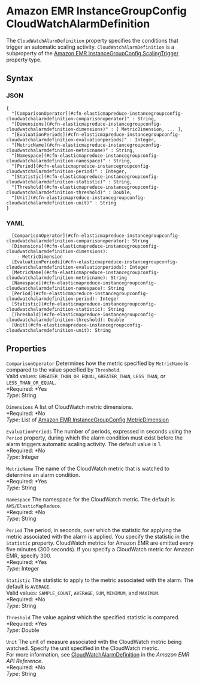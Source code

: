 # Amazon EMR InstanceGroupConfig CloudWatchAlarmDefinition<a name="aws-properties-elasticmapreduce-instancegroupconfig-cloudwatchalarmdefinition"></a>

The `CloudWatchAlarmDefinition` property specifies the conditions that trigger an automatic scaling activity\. `CloudWatchAlarmDefinition` is a subproperty of the [Amazon EMR InstanceGroupConfig ScalingTrigger](aws-properties-elasticmapreduce-instancegroupconfig-scalingtrigger.md) property type\.

## Syntax<a name="w3ab2c21c14e1016b5"></a>

### JSON<a name="aws-properties-elasticmapreduce-instancegroupconfig-cloudwatchalarmdefinition-syntax.json"></a>

```
{
  "[ComparisonOperator](#cfn-elasticmapreduce-instancegroupconfig-cloudwatchalarmdefinition-comparisonoperator)" : String,
  "[Dimensions](#cfn-elasticmapreduce-instancegroupconfig-cloudwatchalarmdefinition-dimensions)" : [ MetricDimension, ... ],
  "[EvaluationPeriods](#cfn-elasticmapreduce-instancegroupconfig-cloudwatchalarmdefinition-evaluationperiods)" : Integer,
  "[MetricName](#cfn-elasticmapreduce-instancegroupconfig-cloudwatchalarmdefinition-metricname)" : String,
  "[Namespace](#cfn-elasticmapreduce-instancegroupconfig-cloudwatchalarmdefinition-namespace)" : String,
  "[Period](#cfn-elasticmapreduce-instancegroupconfig-cloudwatchalarmdefinition-period)" : Integer,
  "[Statistic](#cfn-elasticmapreduce-instancegroupconfig-cloudwatchalarmdefinition-statistic)" : String,
  "[Threshold](#cfn-elasticmapreduce-instancegroupconfig-cloudwatchalarmdefinition-threshold)" : Double,
  "[Unit](#cfn-elasticmapreduce-instancegroupconfig-cloudwatchalarmdefinition-unit)" : String
}
```

### YAML<a name="aws-properties-elasticmapreduce-instancegroupconfig-cloudwatchalarmdefinition-syntax.yaml"></a>

```
  [ComparisonOperator](#cfn-elasticmapreduce-instancegroupconfig-cloudwatchalarmdefinition-comparisonoperator): String
  [Dimensions](#cfn-elasticmapreduce-instancegroupconfig-cloudwatchalarmdefinition-dimensions):
    - MetricDimension
  [EvaluationPeriods](#cfn-elasticmapreduce-instancegroupconfig-cloudwatchalarmdefinition-evaluationperiods): Integer
  [MetricName](#cfn-elasticmapreduce-instancegroupconfig-cloudwatchalarmdefinition-metricname): String
  [Namespace](#cfn-elasticmapreduce-instancegroupconfig-cloudwatchalarmdefinition-namespace): String
  [Period](#cfn-elasticmapreduce-instancegroupconfig-cloudwatchalarmdefinition-period): Integer
  [Statistic](#cfn-elasticmapreduce-instancegroupconfig-cloudwatchalarmdefinition-statistic): String
  [Threshold](#cfn-elasticmapreduce-instancegroupconfig-cloudwatchalarmdefinition-threshold): Double
  [Unit](#cfn-elasticmapreduce-instancegroupconfig-cloudwatchalarmdefinition-unit): String
```

## Properties<a name="w3ab2c21c14e1016b7"></a>

`ComparisonOperator`  <a name="cfn-elasticmapreduce-instancegroupconfig-cloudwatchalarmdefinition-comparisonoperator"></a>
Determines how the metric specified by `MetricName` is compared to the value specified by `Threshold`\.  
Valid values: `GREATER_THAN_OR_EQUAL`, `GREATER_THAN`, `LESS_THAN`, or `LESS_THAN_OR_EQUAL`\.  
*Required: *Yes  
*Type*: String

`Dimensions`  <a name="cfn-elasticmapreduce-instancegroupconfig-cloudwatchalarmdefinition-dimensions"></a>
A list of CloudWatch metric dimensions\.  
*Required: *No  
*Type*: List of [Amazon EMR InstanceGroupConfig MetricDimension](aws-properties-elasticmapreduce-instancegroupconfig-metricdimension.md)

`EvaluationPeriods`  <a name="cfn-elasticmapreduce-instancegroupconfig-cloudwatchalarmdefinition-evaluationperiods"></a>
The number of periods, expressed in seconds using the `Period` property, during which the alarm condition must exist before the alarm triggers automatic scaling activity\. The default value is 1\.   
*Required: *No  
*Type*: Integer

`MetricName`  <a name="cfn-elasticmapreduce-instancegroupconfig-cloudwatchalarmdefinition-metricname"></a>
The name of the CloudWatch metric that is watched to determine an alarm condition\.  
*Required: *Yes  
*Type*: String

`Namespace`  <a name="cfn-elasticmapreduce-instancegroupconfig-cloudwatchalarmdefinition-namespace"></a>
The namespace for the CloudWatch metric\. The default is `AWS/ElasticMapReduce`\.  
*Required: *No  
*Type*: String

`Period`  <a name="cfn-elasticmapreduce-instancegroupconfig-cloudwatchalarmdefinition-period"></a>
The period, in seconds, over which the statistic for applying the metric associated with the alarm is applied\. You specify the statistic in the `Statistic` property\. CloudWatch metrics for Amazon EMR  are emitted every five minutes \(300 seconds\)\.  If  you specify a CloudWatch metric for Amazon EMR, specify 300\.  
*Required: *Yes  
*Type*: Integer

`Statistic`  <a name="cfn-elasticmapreduce-instancegroupconfig-cloudwatchalarmdefinition-statistic"></a>
The statistic to apply to the metric associated with the alarm\. The default is `AVERAGE`\.  
Valid values: `SAMPLE_COUNT`, `AVERAGE`, `SUM`, `MINIMUM`, and `MAXIMUM`\.  
*Required: *No  
*Type*: String

`Threshold`  <a name="cfn-elasticmapreduce-instancegroupconfig-cloudwatchalarmdefinition-threshold"></a>
The value against which the specified statistic is compared\.  
*Required: *Yes  
*Type*: Double

`Unit`  <a name="cfn-elasticmapreduce-instancegroupconfig-cloudwatchalarmdefinition-unit"></a>
The unit of measure associated with the CloudWatch metric being watched\. Specify the unit specified in the CloudWatch metric\.   
For more information, see [CloudWatchAlarmDefinition](http://docs.aws.amazon.com/ElasticMapReduce/latest/API/API_CloudWatchAlarmDefinition.html) in the *Amazon EMR API Reference*\.  
*Required: *No  
*Type*: String
